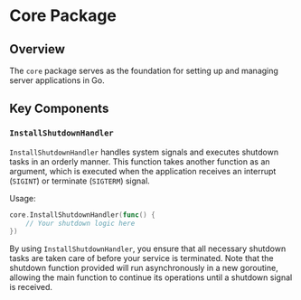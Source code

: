 # Core Package

## Overview

The `core` package serves as the foundation for setting up and managing server applications in Go.

## Key Components

### `InstallShutdownHandler`

`InstallShutdownHandler` handles system signals and executes shutdown tasks in an orderly manner. This function takes another function as an argument, which is executed when the application receives an interrupt (`SIGINT`) or terminate (`SIGTERM`) signal.

Usage:

```go
core.InstallShutdownHandler(func() {
	// Your shutdown logic here
})
```

By using `InstallShutdownHandler`, you ensure that all necessary shutdown tasks are taken care of before your service is terminated. Note that the shutdown function provided will run asynchronously in a new goroutine, allowing the main function to continue its operations until a shutdown signal is received.
